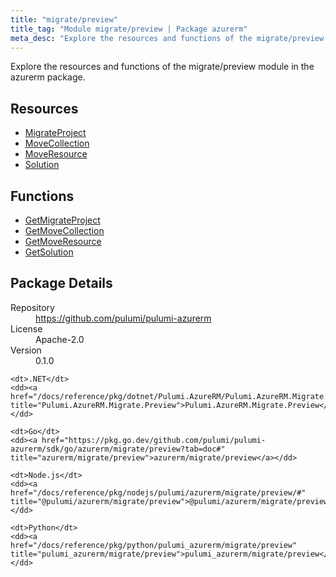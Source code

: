 ```yaml
---
title: "migrate/preview"
title_tag: "Module migrate/preview | Package azurerm"
meta_desc: "Explore the resources and functions of the migrate/preview module in the azurerm package."
---
```


<!-- WARNING: this file was generated by Pulumi Docs Generator. -->
<!-- Do not edit by hand unless you're certain you know what you are doing! -->

Explore the resources and functions of the migrate/preview module in the azurerm package.

<h2 id="resources">Resources</h2>
<ul class="api">
    <li><a href="migrateproject" title="MigrateProject"><span class="symbol resource"></span>MigrateProject</a></li>
    <li><a href="movecollection" title="MoveCollection"><span class="symbol resource"></span>MoveCollection</a></li>
    <li><a href="moveresource" title="MoveResource"><span class="symbol resource"></span>MoveResource</a></li>
    <li><a href="solution" title="Solution"><span class="symbol resource"></span>Solution</a></li>
</ul>

<h2 id="functions">Functions</h2>
<ul class="api">
    <li><a href="getmigrateproject" title="GetMigrateProject"><span class="symbol function"></span>GetMigrateProject</a></li>
    <li><a href="getmovecollection" title="GetMoveCollection"><span class="symbol function"></span>GetMoveCollection</a></li>
    <li><a href="getmoveresource" title="GetMoveResource"><span class="symbol function"></span>GetMoveResource</a></li>
    <li><a href="getsolution" title="GetSolution"><span class="symbol function"></span>GetSolution</a></li>
</ul>

<h2 id="package-details">Package Details</h2>
<dl class="package-details">
	<dt>Repository</dt>
	<dd><a href="https://github.com/pulumi/pulumi-azurerm">https://github.com/pulumi/pulumi-azurerm</a></dd>
	<dt>License</dt>
	<dd>Apache-2.0</dd>
	<dt>Version</dt>
	<dd>0.1.0</dd>
</dl>



<dl class="tabular">

    <dt>.NET</dt>
    <dd><a href="/docs/reference/pkg/dotnet/Pulumi.AzureRM/Pulumi.AzureRM.Migrate.Preview.html" title="Pulumi.AzureRM.Migrate.Preview">Pulumi.AzureRM.Migrate.Preview</a></dd>

    <dt>Go</dt>
    <dd><a href="https://pkg.go.dev/github.com/pulumi/pulumi-azurerm/sdk/go/azurerm/migrate/preview?tab=doc#" title="azurerm/migrate/preview">azurerm/migrate/preview</a></dd>

    <dt>Node.js</dt>
    <dd><a href="/docs/reference/pkg/nodejs/pulumi/azurerm/migrate/preview/#" title="@pulumi/azurerm/migrate/preview">@pulumi/azurerm/migrate/preview</a></dd>

    <dt>Python</dt>
    <dd><a href="/docs/reference/pkg/python/pulumi_azurerm/migrate/preview" title="pulumi_azurerm/migrate/preview">pulumi_azurerm/migrate/preview</a></dd>

</dl>

